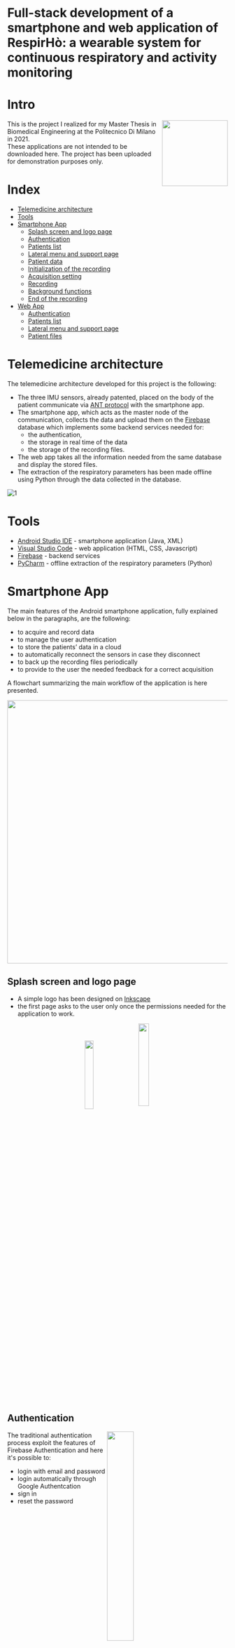 # Full-stack development of a smartphone and web application of RespirHò: a wearable system for continuous respiratory and activity monitoring
# Intro

<img align="right" src="https://user-images.githubusercontent.com/109110970/181921962-a00ab53e-bbf7-4d57-b084-4475070f08d0.jpg" width="150" height="150">

This is the project I realized for my Master Thesis in Biomedical Engineering at the Politecnico Di Milano in 2021.<br>
These applications are not intended to be downloaded here. The project has been uploaded for demonstration purposes only.

# Index
- [Telemedicine architecture](#telemedicine-architecture) 
- [Tools](#tools) 
- [Smartphone App](#smartphone-app)
  - [Splash screen and logo page](#splash-screen-and-logo-page) 
  - [Authentication](#authentication) 
  - [Patients list](#patients-list)  
  - [Lateral menu and support page](#lateral-menu-and-support-page) 
  - [Patient data](#patient-data) 
  - [Initialization of the recording](#initialization-of-the-recording) 
  - [Acquisition setting](#acquisition-setting) 
  - [Recording](#recording) 
  - [Background functions](#background-functions) 
  - [End of the recording](#end-of-the-recording) 
- [Web App](#web-app)
  - [Authentication](#authentication-1)
  - [Patients list](#patients-list-1)
  - [Lateral menu and support page](#lateral-menu-and-support-page-1)
  - [Patient files](#patient-files)

# Telemedicine architecture
The telemedicine architecture developed for this project is the following:
* The three IMU sensors, already patented, placed on the body of the patient communicate via [ANT protocol](https://www.thisisant.com/developer/ant-plus/ant-plus-basics) with the smartphone app.
* The smartphone app, which acts as the master node of the communication, collects the data and upload them on the [Firebase](https://firebase.google.com/?gclid=Cj0KCQjw8uOWBhDXARIsAOxKJ2GBW6TrvxR1M6czZbgBi6nBZsJPYzKU2G4Kv10tXpPREZsCDaFDw_0aAn0-EALw_wcB&gclsrc=aw.ds) database which implements some backend services needed for:
  * the authentication, 
  * the storage in real time of the data 
  * the storage of the recording files. 
* The web app takes all the information needed from the same database and display the stored files.
* The extraction of the respiratory parameters has been made offline using Python through the data collected in the database.

![1](https://user-images.githubusercontent.com/109110970/180602786-268de707-fb59-4f53-9aef-d20e6c464a69.PNG)

# Tools

* [Android Studio IDE](https://developer.android.com/studio?gclid=Cj0KCQjw8uOWBhDXARIsAOxKJ2EyYjz4vPbfKBb9hLeEKy90ODIC68RMUBl7UCAyFYdbiSengvuz1FQaAgjpEALw_wcB&gclsrc=aw.ds) - smartphone application (Java, XML)
* [Visual Studio Code](https://code.visualstudio.com/) - web application (HTML, CSS, Javascript)
* [Firebase](https://firebase.google.com/?gclid=Cj0KCQjw8uOWBhDXARIsAOxKJ2GBW6TrvxR1M6czZbgBi6nBZsJPYzKU2G4Kv10tXpPREZsCDaFDw_0aAn0-EALw_wcB&gclsrc=aw.ds) - backend services 
* [PyCharm](https://www.jetbrains.com/pycharm/) - offline extraction of the respiratory parameters (Python)

# Smartphone App

The main features of the Android smartphone application, fully explained below in the paragraphs, are the following:
* to acquire and record data
* to manage the user authentication
* to store the patients’ data in a cloud 
* to automatically reconnect the sensors in case they disconnect 
* to back up the recording files periodically 
* to provide to the user the needed feedback for a correct acquisition

A flowchart summarizing the main workflow of the application is here presented.

<p align="center" width="100%">
  <img align="center" src="https://user-images.githubusercontent.com/109110970/180604379-eb646e6e-d29f-4b1d-b85a-4ada88a8bd27.png" width="600">
</p>

## Splash screen and logo page

- A simple logo has been designed on [Inkscape](https://inkscape.org/) 
- the first page asks to the user only once the permissions needed for the application to work.

<p align="center" width="100%">
  <img align="center" src="https://user-images.githubusercontent.com/109110970/180604781-3bdd7791-26c6-401c-8d9b-87e76ecefd37.png" width="20%">
  &nbsp &nbsp
  <img align="center" src="https://user-images.githubusercontent.com/109110970/180604069-38e395bf-a63c-462e-af97-63ddaaed28e6.gif" width="22%">
</p>

## Authentication

<img align="right" src="https://user-images.githubusercontent.com/109110970/181107061-a5b2756b-6f6e-44b5-a08f-fb6358b924ba.PNG" width="35%" style="padding-right:100px">

The traditional authentication process exploit the features of Firebase Authentication and here it's possible to:
- login with email and password
- login automatically through Google Authentcation 
- sign in
- reset the password 

<p align="center" width="100%">
  <img align="center" src="https://user-images.githubusercontent.com/109110970/180607863-c5f340b0-6791-4c16-a501-8b8bcd2a6ffb.PNG" width="85%">
</p>


## Patients list

After the authentication the user can see all the patients saved, he can add or edit patients information. 
The patient added must have an ID patient, needed to create a personal folder on the database and also locally on the smartphone to store the information of the recordings. 

<p align="center" width="100%">
  <img align="center" src="https://user-images.githubusercontent.com/109110970/180609428-84d2ef32-fbac-46a4-a37e-1710ec43f6ad.PNG" width="70%">
  <img align="center" src="https://user-images.githubusercontent.com/109110970/180609555-963d9432-6539-4a2f-8433-1605f50cbe0c.gif" width="20%">
</p>

## Lateral menu and support page

A lateral menu can be always opened and from this is possible:
- to go to the support page where the user can download the user guides stored on the database or send an email with a pre compiled format
- log out 
- close the app safely.

<p align="center" width="100%" >
  <img align="center" src="https://user-images.githubusercontent.com/109110970/180654291-81deb100-b850-49f4-84ce-72dea4f02d41.jpg" width="21%">
  &nbsp 
  <img align="center" src="https://user-images.githubusercontent.com/109110970/180654301-6a9c518f-cd6c-4dc0-967b-546a1928826f.jpg" width="21%">
  &nbsp 
  <img align="center" src="https://user-images.githubusercontent.com/109110970/180654305-1660eec6-f077-43ee-b219-cea46eb7b499.jpg" width="21%">
  &nbsp 
  <img align="center" src="https://user-images.githubusercontent.com/109110970/180609858-087143a0-6014-4173-b383-c093577144ab.gif" width="21%">
</p>

## Patient data

Selecting a patient, the user can see:
- the patients’ information added previously
- an archive with all the previous personal recordings files synced from Firebase Storage
- the sensors available to perform acquisitions

At this stage of the project, only the sensors related to the breathing and activity are available. 

<p align="center" width="100%" >
  <img align="center" src="https://user-images.githubusercontent.com/109110970/180655603-7d8c55fe-a95c-4e4e-a2a6-1fb995eca8bb.jpg" width="21%">
  &nbsp 
  <img align="center" src="https://user-images.githubusercontent.com/109110970/180655615-dd629c91-577b-40f3-88cc-302602774d8b.jpg" width="21%">
  &nbsp 
  <img align="center" src="https://user-images.githubusercontent.com/109110970/180655619-0131d8cd-2cc7-4f59-8116-0557b49c014f.jpg" width="21%">
  &nbsp 
  <img align="center" src="https://user-images.githubusercontent.com/109110970/180655592-0b1069d5-c00c-4c09-9586-e04c50d84f1c.gif" width="21%">
</p>

## Initialization of the recording

Selecting the sensor, firstly, there’s the initialization of the ANT communication, then the user will be asked to switch on the sensors units in order and it can check the correct status in the app in real time.

<p align="center" width="100%" >
  <img align="center" src="https://user-images.githubusercontent.com/109110970/180655932-7306d3bb-98cf-4bf2-99ca-4e94eeae605c.jpg" width="21%">
  &nbsp 
  <img align="center" src="https://user-images.githubusercontent.com/109110970/180655940-6d5587bb-8dd0-4ed2-bfb1-34e2827d1832.jpg" width="21%">
  &nbsp 
  <img align="center" src="https://user-images.githubusercontent.com/109110970/180655950-6cd25d12-66f2-4805-98a1-fe3e6353e0a9.jpg" width="21%">
  &nbsp 
  <img align="center" src="https://user-images.githubusercontent.com/109110970/180655953-74778228-905d-4ff6-86b6-a20190095cdf.gif" width="21%">
</p>

## Acquisition setting

Then, he can choose:
- to calibrate the sensors
- to insert the information of the recording
- to choose the recording type: manual or timer.

<p align="center" width="100%" >
  <img align="center" src="https://user-images.githubusercontent.com/109110970/180656087-65c4aa75-00f4-426e-a76e-a544e5e2c202.PNG" width="90%">
</p>

## Recording

### Recording (TX)

When a recording is started, a proper folder named with the corresponding ID patients and a subfolder with the date and time of the start of the recording are created on the firebase realtime database. 
This is the folder arranged to collect the data. 
In the meantime a temporary file is saving the data on the smartphone locally. 
Here the smartphone keeps calling the three sensor units recursively and waits their response.

<p align="center" width="100%" >
  <img align="center" src="https://user-images.githubusercontent.com/109110970/180656954-cb08416c-4c78-40d0-bbf6-96416f83f8ba.jpg" width="21%"> 
  &nbsp
  <img align="center" src="https://user-images.githubusercontent.com/109110970/180656815-d9c74186-118f-4ce6-bd0c-e885f4d885ea.png" width="63%">
</p>

### Recording (RX)

If the smartphone receives the message from the unit, after some checks, uploads the message on the realtime database just created and append it in the temporary file.

<p align="center" width="100%" >
  <img align="center" src="https://user-images.githubusercontent.com/109110970/180657135-582a4c70-177c-4442-aef7-309ee42be16d.jpg" width="21%"> 
  &nbsp
  <img align="center" src="https://user-images.githubusercontent.com/109110970/180657144-2a12ee74-06ab-4733-b4b2-a3b7a9e21af5.png" width="63%">
</p>

## Background functions

### Update info and Backup file on Firebase Storage

During the whole length of the recording, it’s possible to set some additional information describing the current posture or extra info of the patient. 
This information will be visible in the header of the output file.

For backup an safety purposes, the current file of the recording is uploaded on the database if ANT disconnection occurs.
But also each 10 minutes while recording.

<p align="center" width="100%" >
  <img align="center" src="https://user-images.githubusercontent.com/109110970/180657258-5d4d3ac9-1ece-4a8c-8766-094477e6fce5.gif" width="21%">
  &nbsp
  <img align="center" src="https://user-images.githubusercontent.com/109110970/180657298-0b56ad16-e333-4741-ab21-ba3e22bfef78.PNG" width="63%">
</p>

### Sensors disconnection algorithm

In case the smartphone is not receiving one or more messages from some units, proper warnings are shown to the user.
The algorithm behind this implementation is based on a counter. 

<p align="center" width="100%" >
  <img align="center" src="https://user-images.githubusercontent.com/109110970/180657815-ca63804a-8754-40af-9570-263115dd8868.gif" width="21%">
  &nbsp
  <img align="center" src="https://user-images.githubusercontent.com/109110970/180657973-bd9143ae-1157-4617-9b28-01611ec668f0.png" width="63%">
</p>

### Low battery detection

Accessing a specific byte of the data message and converting the value through a function it’s possible to retrieve the battery voltage level of the unit and in case show the warning.

<p align="center" width="100%" >
  <img align="center" src="https://user-images.githubusercontent.com/109110970/180658843-41bb9ca7-2f4a-4d0e-9651-56750ff6e7e3.jpg" width="21%">
  &nbsp
  <img align="center" src="https://user-images.githubusercontent.com/109110970/180658849-6362c46b-a3bc-493a-bdae-7396cb4b0e0e.jpg" width="21%">
</p>

### ANT disconnection

If the ANT channel completely disconnect itself, a warning dialog pops up and force the user to restart the initialization.
However, the data of the recording won't be lost, because of a background backup function explained before.

<p align="center" width="100%" >
  <img align="center" src="https://user-images.githubusercontent.com/109110970/180658968-4f88cbe4-84b5-4db7-9937-4c28a9f2917e.gif" width="21%">
  &nbsp
  <img align="center" src="https://user-images.githubusercontent.com/109110970/180658984-195bc7f4-7e59-4ac2-b69a-58d4ce463f01.jpg" width="21%">
  &nbsp
  <img align="center" src="https://user-images.githubusercontent.com/109110970/180658992-d565859a-ec82-4241-8a83-553910f1a688.jpg" width="21%">
</p>

## End of the recording

At the end of a recording, the application saves all the needed information added during the recording in the header of the file and upload it to the Firebase Storage. 

The user can choose to download the data or go to a new recording without initializing again the communication because the sensors are kept in pause mode with their LEDs on.

<p align="center" width="100%" >
  <img align="center" src="https://user-images.githubusercontent.com/109110970/180659132-b56cb01f-d5af-4877-8be6-e6eec6550bb7.jpg" width="21%">
  &nbsp 
  <img align="center" src="https://user-images.githubusercontent.com/109110970/180659144-f5006473-29a3-4e12-9f51-ac4158252cac.png" width="63%">
  <img align="center" src="https://user-images.githubusercontent.com/109110970/180659312-736b1330-cdf3-4dab-9712-76e67c68f865.jpg" width="21%">
  &nbsp
  <img align="center" src="https://user-images.githubusercontent.com/109110970/180659314-1bb5067a-45c4-41bd-9964-156dd74df529.jpg" width="21%">
  &nbsp
  <img align="center" src="https://user-images.githubusercontent.com/109110970/180659138-84b96a4d-cde5-4489-83e0-5ead5c499a89.png" width="42%">
</p>

# Web App

The web application is configured as a “read-only” web application in the sense that it is only possible to see and download data from it, without adding or changing any information. So, it’s not intended to record acquisitions. The structure of the web application is quite like the mobile one. 

The main features of the web application, fully explained below in the paragraphs, are the following:
* to manage the user authentication
* to display all the patients
* to download any file for a selected patient

A flowchart summarizing the main workflow of the application is here presented.

<p align="center" width="100%">
  <img align="center" src="https://user-images.githubusercontent.com/109110970/180839250-7786460e-c6c0-412c-82d8-d45de37d678d.png" width="600">
</p>

## Authentication

The authentication is like the mobile one, but it’s not possible to register. 

<p align="center" width="100%">
  <img align="center" src="https://user-images.githubusercontent.com/109110970/180870105-a50cf96b-8390-4660-b1a5-dd38fc80ab7c.gif">
</p>

## Patients list

Then all the patients from all the accounts authenticated in the smartphone application are displayed.

<p align="center" width="100%">
  <img align="center" src="https://user-images.githubusercontent.com/109110970/180870974-5807b7fc-765a-4bd3-84f1-3bf12183e1e0.png">
</p>

## Lateral menu and support page

There is a lateral menu totally equal to the mobile one [previously described](#lateral-menu-and-support-page).

<p align="center" width="100%">
  <img align="center" src="https://user-images.githubusercontent.com/109110970/180871685-10be7a92-49e4-45d1-a455-6c7eb324931a.gif">
</p>

## Patient files

Clicking on the desired patient, the user can see and download his recording files.

<p align="center" width="100%">
  <img align="center" src="https://user-images.githubusercontent.com/109110970/180871848-c4c033f8-a90e-4185-8595-e338526e3aa3.png">
</p>

## License

Politecnico Di Milano


